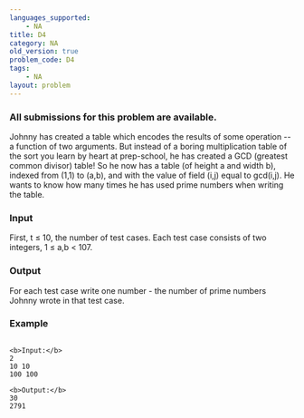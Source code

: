 ```yaml
---
languages_supported:
    - NA
title: D4
category: NA
old_version: true
problem_code: D4
tags:
    - NA
layout: problem
---
```

###  All submissions for this problem are available. 

Johnny has created a table which encodes the results of some operation -- a function of two arguments. But instead of a boring multiplication table of the sort you learn by heart at prep-school, he has created a GCD (greatest common divisor) table! So he now has a table (of height a and width b), indexed from (1,1) to (a,b), and with the value of field (i,j) equal to gcd(i,j). He wants to know how many times he has used prime numbers when writing the table.

### Input

First, t ≤ 10, the number of test cases. Each test case consists of two integers, 1 ≤ a,b < 107.

### Output

For each test case write one number - the number of prime numbers Johnny wrote in that test case.

### Example

```

<b>Input:</b>
2
10 10
100 100

<b>Output:</b>
30
2791

```